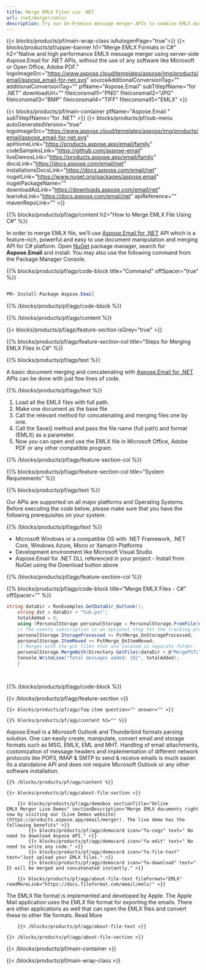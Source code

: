```yaml
---
title: Merge EMLX Files via .NET 
url: /net/merger/emlx/ 
description: Try our On-Premise message merger APIs to combine EMLX documents on .NET Framework, .NET Core, and Xamarin Platforms.
---
```


{{< blocks/products/pf/main-wrap-class isAutogenPage="true">}}
{{< blocks/products/pf/upper-banner h1="Merge EMLX Formats in C#" h2="Native and high performance EMLX message merger using server-side Aspose.Email for .NET APIs, without the use of any software like Microsoft or Open Office, Adobe PDF." logoImageSrc="https://www.aspose.cloud/templates/aspose/img/products/email/aspose_email-for-net.svg" sourceAdditionalConversionTag="" additionalConversionTag="" pfName="Aspose.Email" subTitlepfName="for .NET" downloadUrl="" fileiconsmall1="PNG" fileiconsmall2="JPG" fileiconsmall3="BMP" fileiconsmall4="TIFF" fileiconsmall5="EMLX" >}}

{{< blocks/products/pf/main-container pfName="Aspose.Email " subTitlepfName="for .NET" >}}
{{< blocks/products/pf/sub-menu autoGeneratedVersion="true" logoImageSrc="https://www.aspose.cloud/templates/aspose/img/products/email/aspose_email-for-net.svg" apiHomeLink="https://products.aspose.app/email/family" codeSamplesLink="https://github.com/aspose-email" liveDemosLink="https://products.aspose.app/email/family" docsLink="https://docs.aspose.com/email/net" installationsDocsLink="https://docs.aspose.com/email/net" nugetLink="https://www.nuget.org/packages/aspose.email" nugetPackageName="" downloadAsLink="https://downloads.aspose.com/email/net" learnAsLink="https://docs.aspose.com/email/net" apiReference="" mavenRepoLink="" >}}

{{% blocks/products/pf/agp/content h2="How to Merge EMLX File Using C#" %}}

In order to merge EMLX file, we’ll use <a href="https://products.aspose.com/email/net">Aspose.Email for .NET</a> API which is a feature-rich, powerful and easy to use document manipulation and merging API for C# platform. Open <a href="https://www.nuget.org/packages/aspose.email">NuGet</a> package manager, search for <b>Aspose.Email</b> and install. You may also use the following command from the Package Manager Console.

{{% blocks/products/pf/agp/code-block title="Command" offSpacer="true" %}}

```cs

PM> Install-Package Aspose.Email

```

{{% /blocks/products/pf/agp/code-block %}}

{{% /blocks/products/pf/agp/content %}}

{{< blocks/products/pf/agp/feature-section isGrey="true" >}}

{{% blocks/products/pf/agp/feature-section-col title="Steps for Merging EMLX Files in C#" %}}

{{% blocks/products/pf/agp/text %}}

 A basic document merging and concatenating with
 [Aspose.Email for .NET](https://products.aspose.com/email/net) 
 APIs can be done with just few lines of code.

{{% /blocks/products/pf/agp/text %}}

1. Load all the EMLX files with full path.
1. Make one document as the base file
1. Call the relevant method for concatenating and merging files one by one.
1. Call the Save() method and pass the file name (full path) and format (EMLX) as a parameter.
1. Now you can open and use the EMLX file in Microsoft Office, Adobe PDF or any other compatible program.


{{% /blocks/products/pf/agp/feature-section-col %}}

{{% blocks/products/pf/agp/feature-section-col title="System Requirements" %}}

{{% blocks/products/pf/agp/text %}}

 Our APIs are supported on all major platforms and Operating Systems. Before executing the code below, please make sure that you have the following prerequisites on your system.

{{% /blocks/products/pf/agp/text %}}

-  Microsoft Windows or a compatible OS with .NET Framework, .NET Core, Windows Azure, Mono or Xamarin Platforms
-  Development environment like Microsoft Visual Studio
-  Aspose.Email for .NET DLL referenced in your project - Install from NuGet using the Download button above

{{% /blocks/products/pf/agp/feature-section-col %}}

{{% blocks/products/pf/agp/code-block title="Merge EMLX Files - C#" offSpacer="" %}}

```cs
string dataDir = RunExamples.GetDataDir_Outlook();
    string dst = dataDir + "Sub.pst";
    totalAdded = 0;
    using (PersonalStorage personalStorage = PersonalStorage.FromFile(dst)){
    // The events subscription is an optional step for the tracking process only.
    personalStorage.StorageProcessed += PstMerge_OnStorageProcessed;
    personalStorage.ItemMoved += PstMerge_OnItemMoved;
    // Merges with the pst files that are located in separate folder. 
    personalStorage.MergeWith(Directory.GetFiles(dataDir + @"MergePST\"));
    Console.WriteLine("Total messages added: {0}", totalAdded);
    }  

        

```

{{% /blocks/products/pf/agp/code-block %}}

{{< /blocks/products/pf/agp/feature-section >}}

    {{< blocks/products/pf/agp/faq-item question="" answer="" >}}
 

<!-- aboutfile Starts -->

    {{% blocks/products/pf/agp/content h2="" %}}

Aspose.Email is a Microsoft Outlook and Thunderbird formats parsing solution. One can easily create, manipulate, convert email and storage formats such as MSG, EMLX, EML and MHT. Handling of email attachments, customization of message headers and implementation of different network protocols like POP3, IMAP & SMTP to send & receive emails is much easier. Its a standalone API and does not require Microsoft Outlook or any other software installation. ‎ ‎



    {{% /blocks/products/pf/agp/content %}}

    {{< blocks/products/pf/agp/about-file-section >}}

        {{< blocks/products/pf/agp/demobox sectionTitle="Online EMLX Merger Live Demos" sectionDescription="Merge EMLX documents right now by visiting our [Live Demos website](https://products.aspose.app/email/merger). The live demo has the following benefits" >}}
            {{< blocks/products/pf/agp/democard icon="fa-cogs" text=" No need to download Aspose API." >}}
            {{< blocks/products/pf/agp/democard icon="fa-edit" text=" No need to write any code." >}}
            {{< blocks/products/pf/agp/democard icon="fa-file-text" text="Just upload your EMLX files." >}}
            {{< blocks/products/pf/agp/democard icon="fa-download" text=" It will be merged and concatenated instantly." >}}

        {{< blocks/products/pf/agp/about-file-text fileFormat="EMLX" readMoreLink="https://docs.fileformat.com/email/emlx/" >}}
The EMLX file format is implemented and developed by Apple. The Apple Mail application uses the EMLX file format for exporting the emails. There are other applications as well that can open the EMLX files and convert these to other file formats. Read More

        {{< /blocks/products/pf/agp/about-file-text >}}

    {{< /blocks/products/pf/agp/about-file-section >}}

<!-- aboutfile Ends -->



{{< /blocks/products/pf/main-container >}}
    
{{< /blocks/products/pf/main-wrap-class >}}